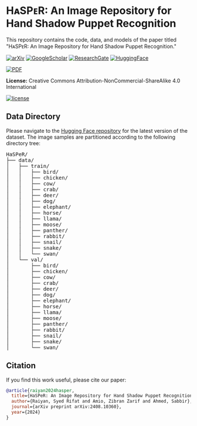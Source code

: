 # HᴀSPᴇR: An Image Repository for Hand Shadow Puppet Recognition
<!--- bruh-->
This repository contains the code, data, and models of the paper titled "HᴀSPᴇR: An Image Repository for Hand Shadow Puppet Recognition."

[![arXiv](https://img.shields.io/badge/arXiv-2408.10360-b31b1b.svg?logo=arxiv)](https://arxiv.org/abs/2408.10360)
[![GoogleScholar](https://img.shields.io/badge/Google%20Scholar-4285F4?style=flat&logo=Google+Scholar&logoColor=white&color=gray&labelColor=4285F4)](https://scholar.google.com/citations?view_op=view_citation&hl=en&user=4L_7vaoAAAAJ&citation_for_view=4L_7vaoAAAAJ:zYLM7Y9cAGgC)
[![ResearchGate](https://img.shields.io/badge/ResearchGate-00CCBB?style=flat&logo=ResearchGate&logoColor=white&color=gray&labelColor=00CCBB)](https://www.researchgate.net/publication/383267121_HaSPeR_An_Image_Repository_for_Hand_Shadow_Puppet_Recognition)
[![HuggingFace](https://img.shields.io/badge/Hugging%20Face-FFAE33?&logo=HuggingFace&logoColor=yellow&labelColor=grey)](https://huggingface.co/datasets/Starscream-11813/HaSPeR)
<!--- [![HuggingFace](https://img.shields.io/badge/Hugging%20Face-yellow?style=flat&logo=HuggingFace&logoColor=white&color=yellow&labelColor=grey)](https://huggingface.co/datasets/Starscream-11813/HaSPeR)-->
[![PDF](https://img.shields.io/badge/Paper%20PDF-EF3939?style=flat&logo=readme&logoColor=white&color=gray&labelColor=ec1c24)](https://arxiv.org/pdf/2408.10360)

**License:** Creative Commons Attribution-NonCommercial-ShareAlike 4.0 International

[![license](https://arxiv.org/icons/licenses/by-nc-sa-4.0.png)](http://creativecommons.org/licenses/by-nc-sa/4.0/)

## Data Directory
Please navigate to the [Hugging Face repository](https://huggingface.co/datasets/Starscream-11813/HaSPeR) for the latest version of the dataset.
The image samples are partitioned according to the following directory tree:
<pre>
HaSPeR/
├── data/
│   ├── train/
│   │   ├── bird/
│   │   ├── chicken/
│   │   ├── cow/
│   │   ├── crab/
│   │   ├── deer/
│   │   ├── dog/
│   │   ├── elephant/
│   │   ├── horse/
│   │   ├── llama/
│   │   ├── moose/
│   │   ├── panther/
│   │   ├── rabbit/
│   │   ├── snail/
│   │   ├── snake/
│   │   └── swan/
│   └── val/
│       ├── bird/
│       ├── chicken/
│       ├── cow/
│       ├── crab/
│       ├── deer/
│       ├── dog/
│       ├── elephant/
│       ├── horse/
│       ├── llama/
│       ├── moose/
│       ├── panther/
│       ├── rabbit/
│       ├── snail/
│       ├── snake/
│       └── swan/
</pre>

## Citation
If you find this work useful, please cite our paper:
```bib
@article{raiyan2024hasper,
  title={HaSPeR: An Image Repository for Hand Shadow Puppet Recognition},
  author={Raiyan, Syed Rifat and Amio, Zibran Zarif and Ahmed, Sabbir},
  journal={arXiv preprint arXiv:2408.10360},
  year={2024}
}
```
